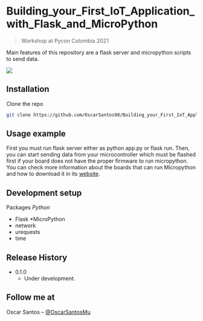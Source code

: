 # Building_your_First_IoT_Application_with_Flask_and_MicroPython

> Workshop at Pycon Colombia 2021

Main features of this repository are a flask server and micropython scripts to send data.

![](static/pyconlogo.png)

## Installation

Clone the repo
   ```sh
   git clone https://github.com/OscarSantos98/Building_your_First_IoT_Application_with_Flask_and_MicroPython.git
   ```

## Usage example

First you must run flask server either as python app.py or flask run. Then, you can start sending data from your microcontroller which must be flashed first if your board does not have the proper firmware to run micropython. You can check more information about the boards that can run Micropython and how to download it in its [website](https://micropython.org/).

## Development setup

Packages
*Python*
- Flask
*MicroPython
- network
- urequests
- time

## Release History

* 0.1.0
    * Under development.

## Follow me at

Oscar Santos – [@OscarSantosMu](https://twitter.com/OscarSantosMu)

